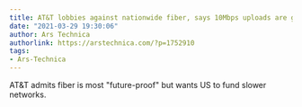 ```yaml
---
title: AT&T lobbies against nationwide fiber, says 10Mbps uploads are good enough
date: "2021-03-29 19:30:06"
author: Ars Technica
authorlink: https://arstechnica.com/?p=1752910
tags:
- Ars-Technica
---
```

AT&#038;T admits fiber is most "future-proof" but wants US to fund slower networks.